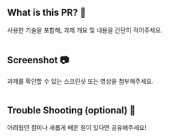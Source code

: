 ## What is this PR? 👀
사용한 기술을 포함해, 과제 개요 및 내용을 간단히 적어주세요.
<br><br/>
## Screenshot 📷
과제를 확인할 수 있는 스크린샷 또는 영상을 첨부해주세요.
<br><br/>
## Trouble Shooting (optional) 📌
어려웠던 점이나 새롭게 배운 점이 있다면 공유해주세요!
